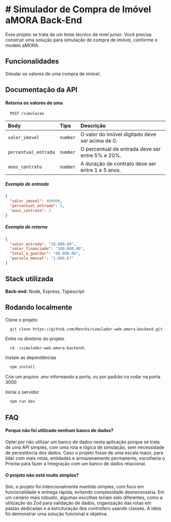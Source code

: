
# # Simulador de Compra de Imóvel aMORA Back-End

Esse projeto se trata de um teste técnico de nivel junior. Você precisa construir uma solução para simulação de compra de imóvel, conforme o modelo aMORA.

## Funcionalidades

Simular os valores de uma compra de imóvel.

## Documentação da API

#### Retorna os valores de uma

```http
  POST /simulacao
```


| Body                | Tipo     | Descrição                                              |
| :-------------------| :------- | :----------------------------------------------------  |
| `valor_imovel`      | `number` | O valor do imóvel digitado deve ser acima de 0.        |
| `percentual_entrada`| `number` | O percentual de entrada deve ser entre 5% e 20%.       |
| `anos_contrato`     | `number` | A duração de contrato deve ser entre 1 e 5 anos.       |

##### Exemplo de entrada
```json
{
  "valor_imovel": 400000,
  "percentual_entrada": 5,
  "anos_contrato": 3
}
```

##### Exemplo de retorno
```json
{
  "valor_entrada": "20.000,00",
  "valor_financiado": "380.000,00",
  "total_a_guardar": "60.000,00",
  "parcela_mensal": "1.666,67"
}
```

## Stack utilizada

**Back-end:** Node, Express, Typescript

## Rodando localmente

Clone o projeto

```bash
  git clone https://github.com/Renchs/simulador-web-amora-backend.git
```

Entre no diretório do projeto

```
  cd .\simulador-web-amora-backend\
```

Instale as dependências

```bash
  npm install
```

Crie um arquivo .env informando a porta, ou por padrão ira rodar na porta 3000

Inicie o servidor

```bash
  npm run dev
```

## FAQ

#### Porque não foi utilizado nenhum banco de dados?

Optei por não utilizar um banco de dados nesta aplicação porque se trata de uma API simples, com uma rota e lógica de simulação, sem necessidade de persistência dos dados. Caso o projeto fosse de uma escala maior, para lidar com mais rotas, entidades e armazenamento permanente, escolheria o Prisma para fazer a integração com um banco de dados relacional.


#### O projeto não está muito simples?

Sim, o projeto foi intencionalmente mantido simples, com foco em funcionalidade e entrega rápida, evitando complexidade desnecessária. Em um cenário mais robusto, algumas escolhas teriam sido diferentes, como a utilização do Zod para validação de dados, organização das rotas em pastas dedicadas e a estruturação dos controllers usando classes. A ideia foi demonstrar uma solução funcional e objetiva.
